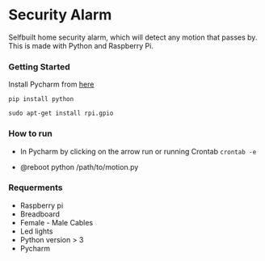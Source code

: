 # Security Alarm
Selfbuilt home security alarm, which will detect any motion that passes by. This is made with Python and Raspberry Pi.
### Getting Started 
Install Pycharm from [here](https://www.jetbrains.com/pycharm/download/#section=mac)

``pip install python``

`sudo apt-get install rpi.gpio`
### How to run
* In Pycharm by clicking on the arrow run or running Crontab
`crontab -e`


* @reboot python /path/to/motion.py

### Requerments
* Raspberry pi
* Breadboard
* Female - Male Cables
* Led lights
* Python version > 3
* Pycharm


